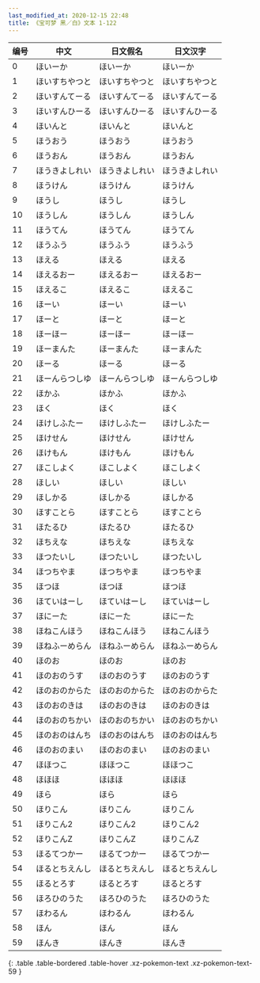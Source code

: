 ```yaml
---
last_modified_at: 2020-12-15 22:48
title: 《宝可梦 黑／白》文本 1-122
---
```

| 编号 | 中文 | 日文假名 | 日文汉字 |
| ---- | ---- | ---- | --- |
| 0 | ほいーか | ほいーか | ほいーか |
| 1 | ほいすちやつと | ほいすちやつと | ほいすちやつと |
| 2 | ほいすんてーる | ほいすんてーる | ほいすんてーる |
| 3 | ほいすんひーる | ほいすんひーる | ほいすんひーる |
| 4 | ほいんと | ほいんと | ほいんと |
| 5 | ほうおう | ほうおう | ほうおう |
| 6 | ほうおん | ほうおん | ほうおん |
| 7 | ほうきよしれい | ほうきよしれい | ほうきよしれい |
| 8 | ほうけん | ほうけん | ほうけん |
| 9 | ほうし | ほうし | ほうし |
| 10 | ほうしん | ほうしん | ほうしん |
| 11 | ほうてん | ほうてん | ほうてん |
| 12 | ほうふう | ほうふう | ほうふう |
| 13 | ほえる | ほえる | ほえる |
| 14 | ほえるおー | ほえるおー | ほえるおー |
| 15 | ほえるこ | ほえるこ | ほえるこ |
| 16 | ほーい | ほーい | ほーい |
| 17 | ほーと | ほーと | ほーと |
| 18 | ほーほー | ほーほー | ほーほー |
| 19 | ほーまんた | ほーまんた | ほーまんた |
| 20 | ほーる | ほーる | ほーる |
| 21 | ほーんらつしゆ | ほーんらつしゆ | ほーんらつしゆ |
| 22 | ほかふ | ほかふ | ほかふ |
| 23 | ほく | ほく | ほく |
| 24 | ほけしふたー | ほけしふたー | ほけしふたー |
| 25 | ほけせん | ほけせん | ほけせん |
| 26 | ほけもん | ほけもん | ほけもん |
| 27 | ほこしよく | ほこしよく | ほこしよく |
| 28 | ほしい | ほしい | ほしい |
| 29 | ほしかる | ほしかる | ほしかる |
| 30 | ほすことら | ほすことら | ほすことら |
| 31 | ほたるひ | ほたるひ | ほたるひ |
| 32 | ほちえな | ほちえな | ほちえな |
| 33 | ほつたいし | ほつたいし | ほつたいし |
| 34 | ほつちやま | ほつちやま | ほつちやま |
| 35 | ほつほ | ほつほ | ほつほ |
| 36 | ほていはーし | ほていはーし | ほていはーし |
| 37 | ほにーた | ほにーた | ほにーた |
| 38 | ほねこんほう | ほねこんほう | ほねこんほう |
| 39 | ほねふーめらん | ほねふーめらん | ほねふーめらん |
| 40 | ほのお | ほのお | ほのお |
| 41 | ほのおのうす | ほのおのうす | ほのおのうす |
| 42 | ほのおのからた | ほのおのからた | ほのおのからた |
| 43 | ほのおのきは | ほのおのきは | ほのおのきは |
| 44 | ほのおのちかい | ほのおのちかい | ほのおのちかい |
| 45 | ほのおのはんち | ほのおのはんち | ほのおのはんち |
| 46 | ほのおのまい | ほのおのまい | ほのおのまい |
| 47 | ほほつこ | ほほつこ | ほほつこ |
| 48 | ほほほ | ほほほ | ほほほ |
| 49 | ほら | ほら | ほら |
| 50 | ほりこん | ほりこん | ほりこん |
| 51 | ほりこん2 | ほりこん2 | ほりこん2 |
| 52 | ほりこんZ | ほりこんZ | ほりこんZ |
| 53 | ほるてつかー | ほるてつかー | ほるてつかー |
| 54 | ほるとちえんし | ほるとちえんし | ほるとちえんし |
| 55 | ほるとろす | ほるとろす | ほるとろす |
| 56 | ほろひのうた | ほろひのうた | ほろひのうた |
| 57 | ほわるん | ほわるん | ほわるん |
| 58 | ほん | ほん | ほん |
| 59 | ほんき | ほんき | ほんき |
{: .table .table-bordered .table-hover .xz-pokemon-text .xz-pokemon-text-59 }